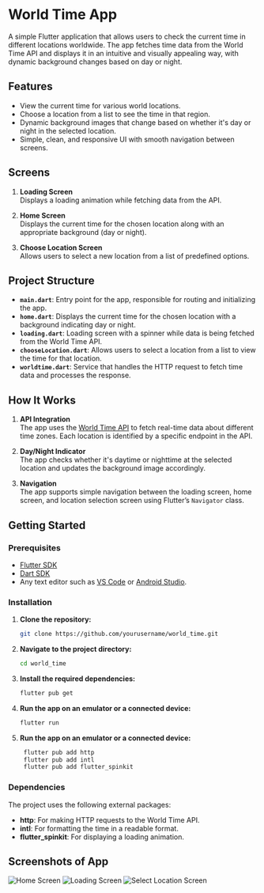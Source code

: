 # World Time App

A simple Flutter application that allows users to check the current time in different locations worldwide. The app fetches time data from the World Time API and displays it in an intuitive and visually appealing way, with dynamic background changes based on day or night.

## Features
- View the current time for various world locations.
- Choose a location from a list to see the time in that region.
- Dynamic background images that change based on whether it's day or night in the selected location.
- Simple, clean, and responsive UI with smooth navigation between screens.

## Screens

1. **Loading Screen**  
   Displays a loading animation while fetching data from the API.

2. **Home Screen**  
   Displays the current time for the chosen location along with an appropriate background (day or night).

3. **Choose Location Screen**  
   Allows users to select a new location from a list of predefined options.

## Project Structure

- **`main.dart`**: Entry point for the app, responsible for routing and initializing the app.
- **`home.dart`**: Displays the current time for the chosen location with a background indicating day or night.
- **`loading.dart`**: Loading screen with a spinner while data is being fetched from the World Time API.
- **`chooseLocation.dart`**: Allows users to select a location from a list to view the time for that location.
- **`worldtime.dart`**: Service that handles the HTTP request to fetch time data and processes the response.

## How It Works

1. **API Integration**  
   The app uses the [World Time API](http://worldtimeapi.org/) to fetch real-time data about different time zones. Each location is identified by a specific endpoint in the API.
   
2. **Day/Night Indicator**  
   The app checks whether it's daytime or nighttime at the selected location and updates the background image accordingly.
   
3. **Navigation**  
   The app supports simple navigation between the loading screen, home screen, and location selection screen using Flutter’s `Navigator` class.

## Getting Started

### Prerequisites

- [Flutter SDK](https://flutter.dev/docs/get-started/install)
- [Dart SDK](https://dart.dev/get-dart)
- Any text editor such as [VS Code](https://code.visualstudio.com/) or [Android Studio](https://developer.android.com/studio).

### Installation

1. **Clone the repository:**
   ```bash
   git clone https://github.com/yourusername/world_time.git

2. **Navigate to the project directory:**
   ```bash
   cd world_time

3. **Install the required dependencies:**
   ```bash
   flutter pub get

4. **Run the app on an emulator or a connected device:**
   ```bash
   flutter run

5. **Run the app on an emulator or a connected device:**
   ```bash
    flutter pub add http
    flutter pub add intl
    flutter pub add flutter_spinkit

### Dependencies

The project uses the following external packages:

- **http**: For making HTTP requests to the World Time API.
- **intl**: For formatting the time in a readable format.
- **flutter_spinkit**: For displaying a loading animation.


## Screenshots of App
![Home Screen](images/home.png)
![Loading Screen](images/loading.png)
![Select Location Screen](images/select_location.png)

